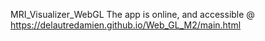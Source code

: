 MRI_Visualizer_WebGL
The app is online, and accessible @ https://delautredamien.github.io/Web_GL_M2/main.html
